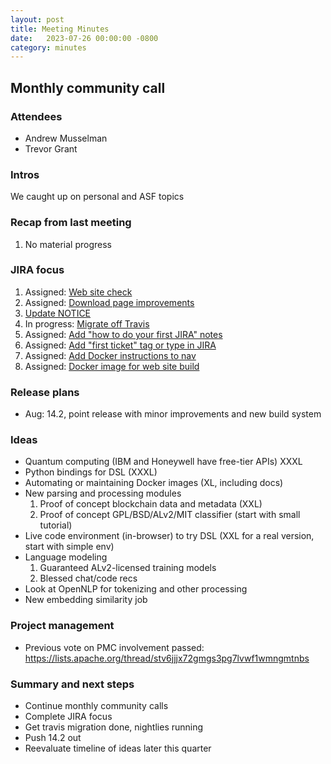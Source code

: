 ```yaml
---
layout: post
title: Meeting Minutes
date:   2023-07-26 00:00:00 -0800
category: minutes
---
```

## Monthly community call

### Attendees
* Andrew Musselman
* Trevor Grant

### Intros
We caught up on personal and ASF topics

### Recap from last meeting
1. No material progress

### JIRA focus
1. Assigned: [Web site check](https://issues.apache.org/jira/browse/MAHOUT-2152)
1. Assigned: [Download page improvements](https://issues.apache.org/jira/browse/MAHOUT-2153)
1. [Update NOTICE](https://issues.apache.org/jira/browse/MAHOUT-2154)
1. In progress: [Migrate off Travis](https://issues.apache.org/jira/browse/MAHOUT-2149)
1. Assigned: [Add "how to do your first JIRA" notes](https://issues.apache.org/jira/browse/MAHOUT-2156)
1. Assigned: [Add "first ticket" tag or type in JIRA](https://issues.apache.org/jira/browse/MAHOUT-2157)
1. Assigned: [Add Docker instructions to nav](https://issues.apache.org/jira/browse/MAHOUT-2159)
1. Assigned: [Docker image for web site build](https://issues.apache.org/jira/browse/MAHOUT-2165)


### Release plans
* Aug: 14.2, point release with minor improvements and new build system

### Ideas 
* Quantum computing (IBM and Honeywell have free-tier APIs) XXXL
* Python bindings for DSL (XXXL)
* Automating or maintaining Docker images (XL, including docs)
* New parsing and processing modules
  1. Proof of concept blockchain data and metadata (XXL)
  1. Proof of concept GPL/BSD/ALv2/MIT classifier (start with small tutorial)
* Live code environment (in-browser) to try DSL (XXL for a real version, start with simple env)
* Language modeling
  1. Guaranteed ALv2-licensed training models
  1. Blessed chat/code recs
* Look at OpenNLP for tokenizing and other processing
* New embedding similarity job

### Project management
* Previous vote on PMC involvement passed: https://lists.apache.org/thread/stv6jjjx72gmgs3pg7lvwf1wmngmtnbs

### Summary and next steps 
* Continue monthly community calls
* Complete JIRA focus
* Get travis migration done, nightlies running
* Push 14.2 out
* Reevaluate timeline of ideas later this quarter
